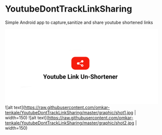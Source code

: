 # YoutubeDontTrackLinkSharing
Simple Android app to capture,sanitize and share youtube shortened links

![alt text](https://raw.githubusercontent.com/omkar-tenkale/YoutubeDontTrackLinkSharing/master/graphic/poster.jpg)
![alt text](https://raw.githubusercontent.com/omkar-tenkale/YoutubeDontTrackLinkSharing/master/graphic/shot1.jpg  | width=150)
![alt text](https://raw.githubusercontent.com/omkar-tenkale/YoutubeDontTrackLinkSharing/master/graphic/shot2.jpg  | width=150)
